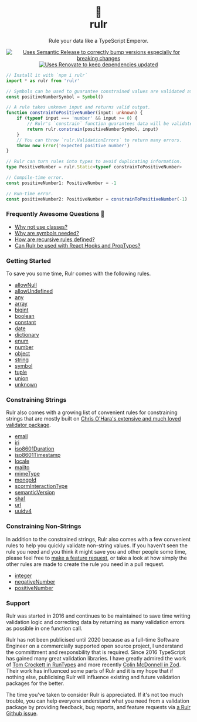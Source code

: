 <div align="center">
	<h1>👑</br>rulr</h1>
	<p>Rule your data like a TypeScript Emperor.</p>
	<a href="https://github.com/semantic-release/semantic-release"><img src="https://camo.githubusercontent.com/59c84e3731ad0a45312b47b1546b0972ac4389ea/68747470733a2f2f696d672e736869656c64732e696f2f62616467652f2532302532302546302539462539332541362546302539462539412538302d73656d616e7469632d2d72656c656173652d6531303037392e737667" alt="Uses Semantic Release to correctly bump versions especially for breaking changes"></a>
	<a href="https://renovatebot.com/"><img src="https://img.shields.io/badge/%F0%9F%94%84%F0%9F%A4%96%20-renovate%20bot-d9207b.svg" alt="Uses Renovate to keep dependencies updated"></a>
</div>

```ts
// Install it with `npm i rulr`
import * as rulr from 'rulr'

// Symbols can be used to guarantee constrained values are validated at runtime.
const positiveNumberSymbol = Symbol()

// A rule takes unknown input and returns valid output.
function constrainToPositiveNumber(input: unknown) {
	if (typeof input === 'number' && input >= 0) {
		// Rulr's `constrain` function guarantees data will be validated at runtime.
		return rulr.constrain(positiveNumberSymbol, input)
	}
	// You can throw `rulr.ValidationErrors` to return many errors.
	throw new Error('expected positive number')
}

// Rulr can turn rules into types to avoid duplicating information.
type PositiveNumber = rulr.Static<typeof constrainToPositiveNumber>

// Compile-time error.
const positiveNumber1: PositiveNumber = -1

// Run-time error.
const positiveNumber2: PositiveNumber = constrainToPositiveNumber(-1)
```

### Frequently Awesome Questions 🤘

- [Why not use classes?](./docs/classValidationProblems.md)
- [Why are symbols needed?](./docs/symbolRequirement.md)
- [How are recursive rules defined?](./docs/recursiveRules.md)
- [Can Rulr be used with React Hooks and PropTypes?](./docs/react.md)

### Getting Started

To save you some time, Rulr comes with the following rules.

- [allowNull](./src/higherOrderRules/allowNull/readme.md)
- [allowUndefined](./src/higherOrderRules/allowUndefined/readme.md)
- [any](./src/valueRules/any/readme.md)
- [array](./src/higherOrderRules/array/readme.md)
- [bigint](./src/valueRules/bigint/readme.md)
- [boolean](./src/valueRules/boolean/readme.md)
- [constant](./src/valueRules/constant/readme.md)
- [date](./src/valueRules/date/readme.md)
- [dictionary](./src/higherOrderRules/dictionary/readme.md)
- [enum](./src/valueRules/enum/readme.md)
- [number](./src/valueRules/number/readme.md)
- [object](./src/higherOrderRules/object/readme.md)
- [string](./src/valueRules/string/readme.md)
- [symbol](./src/valueRules/symbol/readme.md)
- [tuple](./src/higherOrderRules/tuple/readme.md)
- [union](./src/higherOrderRules/union/readme.md)
- [unknown](./src/valueRules/unknown/readme.md)

### Constraining Strings

Rulr also comes with a growing list of convenient rules for constraining strings that are mostly built on [Chris O'Hara's extensive and much loved validator package](https://www.npmjs.com/package/validator).

- [email](./src/constrainedStrings/email/readme.md)
- [iri](./src/constrainedStrings/iri/readme.md)
- [iso8601Duration](./src/constrainedStrings/iso8601Duration/readme.md)
- [iso8601Timestamp](./src/constrainedStrings/iso8601Timestamp/readme.md)
- [locale](./src/constrainedStrings/locale/readme.md)
- [mailto](./src/constrainedStrings/mailto/readme.md)
- [mimeType](./src/constrainedStrings/mimeType/readme.md)
- [mongoId](./src/constrainedStrings/mongoId/readme.md)
- [scormInteractionType](./src/constrainedStrings/scormInteractionType/readme.md)
- [semanticVersion](./src/constrainedStrings/semanticVersion/readme.md)
- [sha1](./src/constrainedStrings/sha1/readme.md)
- [url](./src/constrainedStrings/url/readme.md)
- [uuidv4](./src/constrainedStrings/uuidv4/readme.md)

### Constraining Non-Strings

In addition to the constrained strings, Rulr also comes with a few convenient rules to help you quickly validate non-string values. If you haven't seen the rule you need and you think it might save you and other people some time, please feel free to [make a feature request](https://github.com/ryansmith94/rulr/issues/new?assignees=&labels=feat&template=feature_request.md&title=), or take a look at how simply the other rules are made to create the rule you need in a pull request.

- [integer](./src/constrainedValues/integer/readme.md)
- [negativeNumber](./src/constrainedValues/negativeNumber/readme.md)
- [positiveNumber](./src/constrainedValues/positiveNumber/readme.md)

### Support

Rulr was started in 2016 and continues to be maintained to save time writing validation logic and correcting data by returning as many validation errors as possible in one function call.

Rulr has not been publicised until 2020 because as a full-time Software Engineer on a commercially supported open source project, I understand the committment and responsbility that is required. Since 2016 TypeScript has gained many great validation libraries. I have greatly admired the work of [Tom Crockett in RunTypes](https://github.com/pelotom/runtypes) and more recently [Colin McDonnell in Zod](https://github.com/vriad/zod). Their work has influenced some parts of Rulr and it is my hope that if nothing else, publicising Rulr will influence existing and future validation packages for the better.

The time you've taken to consider Rulr is appreciated. If it's not too much trouble, you can help everyone understand what you need from a validation package by providing feedback, bug reports, and feature requests via [a Rulr Github issue](https://github.com/ryansmith94/rulr/issues).

